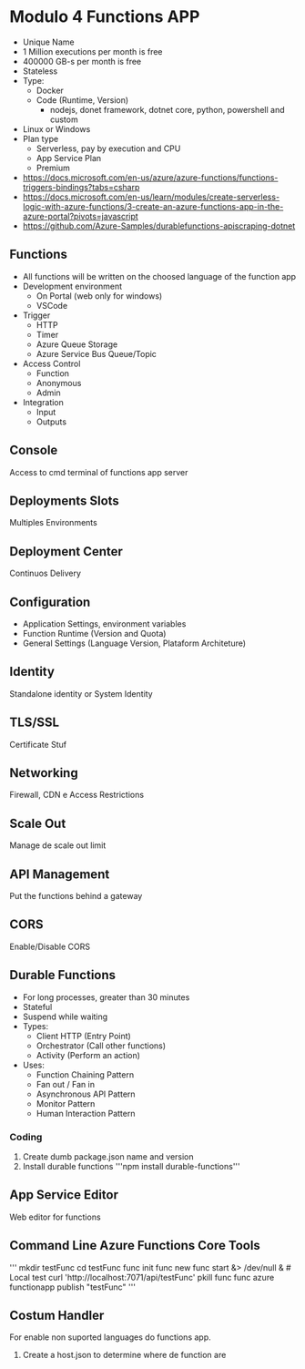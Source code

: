 # Modulo 4 Functions APP

* Unique Name
* 1 Million executions per month is free
* 400000 GB-s per month is free
* Stateless
* Type:
    * Docker
    * Code (Runtime, Version)
        * nodejs, donet framework, dotnet core, python, powershell and custom
* Linux or Windows
* Plan type
    * Serverless, pay by execution and CPU
    * App Service Plan
    * Premium
* https://docs.microsoft.com/en-us/azure/azure-functions/functions-triggers-bindings?tabs=csharp
* https://docs.microsoft.com/en-us/learn/modules/create-serverless-logic-with-azure-functions/3-create-an-azure-functions-app-in-the-azure-portal?pivots=javascript
* https://github.com/Azure-Samples/durablefunctions-apiscraping-dotnet

## Functions 

* All functions will be written on the choosed language of the function app
* Development environment 
    * On Portal (web only for windows)
    * VSCode
* Trigger
    * HTTP
    * Timer
    * Azure Queue Storage
    * Azure Service Bus Queue/Topic
* Access Control
    * Function
    * Anonymous
    * Admin
* Integration
    * Input
    * Outputs

## Console

Access to cmd terminal of functions app server

## Deployments Slots

Multiples Environments

## Deployment Center

Continuos Delivery

## Configuration

* Application Settings, environment variables
* Function Runtime (Version and Quota)
* General Settings (Language Version, Plataform Architeture)

## Identity

Standalone identity or System Identity

## TLS/SSL

Certificate Stuf

## Networking

Firewall, CDN e Access Restrictions

## Scale Out

Manage de scale out limit

## API Management

Put the functions behind a gateway

## CORS

Enable/Disable CORS

## Durable Functions

* For long processes, greater than 30 minutes
* Stateful
* Suspend while waiting
* Types:
    * Client HTTP (Entry Point)
    * Orchestrator (Call other functions)
    * Activity (Perform an action)
* Uses:
    * Function Chaining Pattern
    * Fan out / Fan in
    * Asynchronous API Pattern
    * Monitor Pattern
    * Human Interaction Pattern

### Coding 

1. Create dumb package.json name and version
1. Install durable functions '''npm install durable-functions'''

## App Service Editor

Web editor for functions

## Command Line Azure Functions Core Tools

'''
mkdir testFunc
cd testFunc
func init
func new
func start &> /dev/null & # Local test
curl 'http://localhost:7071/api/testFunc'
pkill func
func azure functionapp publish "testFunc"
'''

## Costum Handler

For enable non suported languages do functions app.

1. Create a host.json to determine where de function are